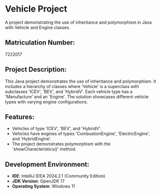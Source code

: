 # Vehicle Project
A project demonstrating the use of inheritance and polymorphism in Java with Vehicle and Engine classes.

## Matriculation Number:
7222017

## Project Description:
This Java project demonstrates the use of inheritance and polymorphism. It includes a hierarchy of classes where 'Vehicle' is a superclass with subclasses 'ICEV', 'BEV', and 'HybridV'. Each vehicle type has a 'Manufacture' and an 'Engine'. The solution showcases different vehicle types with varying engine configurations.

## Features:
- Vehicles of type 'ICEV', 'BEV', and 'HybridV'.
- Vehicles have engines of types 'CombustionEngine', 'ElectricEngine', and 'HybridEngine'.
- The project demonstrates polymorphism with the 'showCharacteristics()' method.

## Development Environment:
- **IDE**: IntelliJ IDEA 2024.2.1 (Community Edition)
- **JDK Version**: OpenJDK 17
- **Operating System**: Windows 11
